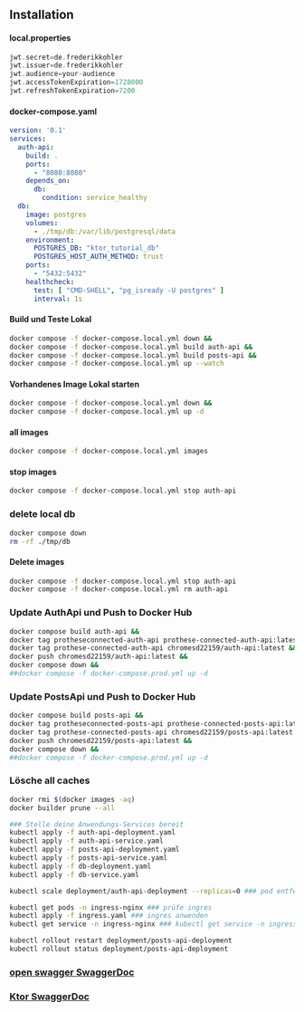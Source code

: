 
## Installation 

#### local.properties 
```gradle
jwt.secret=de.frederikkohler
jwt.issuer=de.frederikkohler
jwt.audience=your-audience
jwt.accessTokenExpiration=1728000
jwt.refreshTokenExpiration=7200
```

#### docker-compose.yaml
```yaml
version: '0.1'
services:
  auth-api:
    build: .
    ports:
      - "8080:8080"
    depends_on:
      db:
        condition: service_healthy
  db:
    image: postgres
    volumes:
      - ./tmp/db:/var/lib/postgresql/data
    environment:
      POSTGRES_DB: "ktor_tutorial_db"
      POSTGRES_HOST_AUTH_METHOD: trust
    ports:
      - "5432:5432"
    healthcheck:
      test: [ "CMD-SHELL", "pg_isready -U postgres" ]
      interval: 1s
```


#### Build und Teste Lokal
```bash
docker compose -f docker-compose.local.yml down &&  
docker compose -f docker-compose.local.yml build auth-api &&
docker compose -f docker-compose.local.yml build posts-api && 
docker compose -f docker-compose.local.yml up --watch
```

#### Vorhandenes Image Lokal starten
```bash
docker compose -f docker-compose.local.yml down &&  
docker compose -f docker-compose.local.yml up -d 
```  

#### all images
```bash
docker compose -f docker-compose.local.yml images 
```

#### stop images
```bash 
docker compose -f docker-compose.local.yml stop auth-api
```

### delete local db
```bash 
docker compose down
rm -rf ./tmp/db
```

#### Delete images
```bash
docker compose -f docker-compose.local.yml stop auth-api
docker compose -f docker-compose.local.yml rm auth-api
``` 

### Update AuthApi und Push to Docker Hub
```bash
docker compose build auth-api &&
docker tag protheseconnected-auth-api prothese-connected-auth-api:latest &&
docker tag prothese-connected-auth-api chromesd22159/auth-api:latest &&
docker push chromesd22159/auth-api:latest && 
docker compose down && 
##docker compose -f docker-compose.prod.yml up -d 
````

### Update PostsApi und Push to Docker Hub
```bash  
docker compose build posts-api && 
docker tag protheseconnected-posts-api prothese-connected-posts-api:latest &&
docker tag prothese-connected-posts-api chromesd22159/posts-api:latest &&
docker push chromesd22159/posts-api:latest && 
docker compose down && 
##docker compose -f docker-compose.prod.yml up -d 
````

### Lösche all caches
```bash
docker rmi $(docker images -aq)
docker builder prune --all
```

```bash
### Stelle deine Anwendungs-Services bereit
kubectl apply -f auth-api-deployment.yaml
kubectl apply -f auth-api-service.yaml
kubectl apply -f posts-api-deployment.yaml
kubectl apply -f posts-api-service.yaml
kubectl apply -f db-deployment.yaml
kubectl apply -f db-service.yaml

kubectl scale deployment/auth-api-deployment --replicas=0 ### pod entfernen

kubectl get pods -n ingress-nginx ### prüfe ingres
kubectl apply -f ingress.yaml ### ingres anwenden
kubectl get service -n ingress-nginx ### kubectl get service -n ingress-nginx

kubectl rollout restart deployment/posts-api-deployment
kubectl rollout status deployment/posts-api-deployment
```

### [open swagger SwaggerDoc](http://0.0.0.0:8080/swagger/index.html#/)
### [Ktor SwaggerDoc](https://smiley4.github.io/ktor-openapi-tools/latest/examples/request-response/)